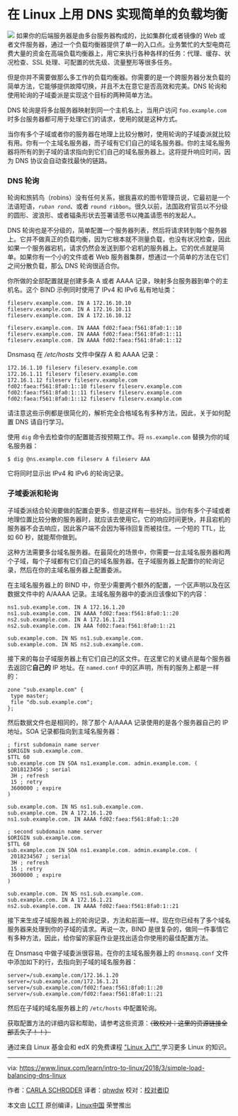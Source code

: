 在 Linux 上用 DNS 实现简单的负载均衡
======

![](https://www.linux.com/sites/lcom/files/styles/rendered_file/public/american-robin-920.jpg?itok=_B_RRbfj)
如果你的后端服务器是由多台服务器构成的，比如集群化或者镜像的 Web 或者文件服务器，通过一个负载均衡器提供了单一的入口点。业务繁忙的大型电商花费大量的资金在高端负载均衡器上，用它来执行各种各样的任务：代理、缓存、状况检查、SSL 处理、可配置的优先级、流量整形等很多任务。

但是你并不需要做那么多工作的负载均衡器。你需要的是一个跨服务器分发负载的简单方法，它能够提供故障切换，并且不太在意它是否高效和完美。DNS 轮询和使用轮询的子域委派是实现这个目标的两种简单方法。

DNS 轮询是将多台服务器映射到同一个主机名上，当用户访问 `foo.example.com` 时多台服务器都可用于处理它们的请求，使用的就是这种方式。

当你有多个子域或者你的服务器在地理上比较分散时，使用轮询的子域委派就比较有用。你有一个主域名服务器，而子域有它们自己的域名服务器。你的主域名服务器将所有的到子域的请求指向到它们自己的域名服务器上。这将提升响应时间，因为 DNS 协议会自动查找最快的链路。

### DNS 轮询

轮询和旅鸫鸟（robins）没有任何关系，据我喜欢的图书管理员说，它最初是一个法语短语，_`ruban rond`_、或者 `round ribbon`。很久以前，法国政府官员以不分级的圆形、波浪形、或者辐条形状去签署请愿书以掩盖请愿书的发起人。

DNS 轮询也是不分级的，简单配置一个服务器列表，然后将请求转到每个服务器上。它并不做真正的负载均衡，因为它根本就不测量负载，也没有状况检查，因此如果一个服务器宕机，请求仍然会发送到那个宕机的服务器上。它的优点就是简单。如果你有一个小的文件或者 Web 服务器集群，想通过一个简单的方法在它们之间分散负载，那么 DNS 轮询很适合你。

你所做的全部配置就是创建多条 A 或者 AAAA 记录，映射多台服务器到单个的主机名。这个 BIND 示例同时使用了 IPv4 和 IPv6 私有地址类：
```
fileserv.example.com. IN A 172.16.10.10
fileserv.example.com. IN A 172.16.10.11
fileserv.example.com. IN A 172.16.10.12

fileserv.example.com. IN AAAA fd02:faea:f561:8fa0:1::10
fileserv.example.com. IN AAAA fd02:faea:f561:8fa0:1::11
fileserv.example.com. IN AAAA fd02:faea:f561:8fa0:1::12

```

Dnsmasq 在 _/etc/hosts_ 文件中保存 A 和 AAAA 记录：
```
172.16.1.10 fileserv fileserv.example.com
172.16.1.11 fileserv fileserv.example.com
172.16.1.12 fileserv fileserv.example.com
fd02:faea:f561:8fa0:1::10 fileserv fileserv.example.com
fd02:faea:f561:8fa0:1::11 fileserv fileserv.example.com
fd02:faea:f561:8fa0:1::12 fileserv fileserv.example.com

```

请注意这些示例都是很简化的，解析完全合格域名有多种方法，因此，关于如何配置 DNS 请自行学习。

使用 `dig` 命令去检查你的配置能否按预期工作。将 `ns.example.com` 替换为你的域名服务器：
```
$ dig @ns.example.com fileserv A fileserv AAA

```

它将同时显示出 IPv4 和 IPv6 的轮询记录。

### 子域委派和轮询

子域委派结合轮询要做的配置会更多，但是这样有一些好处。当你有多个子域或者地理位置比较分散的服务器时，就应该去使用它。它的响应时间更快，并且宕机的服务器不会去响应，因此客户端不会因为等待回复而被挂住。一个短的 TTL，比如 60 秒，就能帮你做到。

这种方法需要多台域名服务器。在最简化的场景中，你需要一台主域名服务器和两个子域，每个子域都有它们自己的域名服务器。在子域服务器上配置你的轮询记录，然后在你的主域名服务器上配置委派。

在主域名服务器上的 BIND 中，你至少需要两个额外的配置，一个区声明以及在区数据文件中的 A/AAAA 记录。主域名服务器中的委派应该像如下的内容：
```
ns1.sub.example.com. IN A 172.16.1.20
ns1.sub.example.com. IN AAAA fd02:faea:f561:8fa0:1::20
ns2.sub.example.com. IN A 172.16.1.21
ns2.sub.example.com. IN AAA fd02:faea:f561:8fa0:1::21

sub.example.com. IN NS ns1.sub.example.com.
sub.example.com. IN NS ns2.sub.example.com.

```

接下来的每台子域服务器上有它们自己的区文件。在这里它的关键点是每个服务器去返回它**自己的** IP 地址。在 `named.conf` 中的区声明，所有的服务上都是一样的：
```
zone "sub.example.com" {
 type master;
 file "db.sub.example.com";
};

```

然后数据文件也是相同的，除了那个 A/AAAA 记录使用的是各个服务器自己的 IP 地址。SOA 记录都指向到主域名服务器：
```
; first subdomain name server
$ORIGIN sub.example.com.
$TTL 60
sub.example.com IN SOA ns1.example.com. admin.example.com. (
 2018123456 ; serial
 3H ; refresh
 15 ; retry
 3600000 ; expire
)

sub.example.com. IN NS ns1.sub.example.com.
sub.example.com. IN A 172.16.1.20
ns1.sub.example.com. IN AAAA fd02:faea:f561:8fa0:1::20

; second subdomain name server
$ORIGIN sub.example.com.
$TTL 60
sub.example.com IN SOA ns1.example.com. admin.example.com. (
 2018234567 ; serial
 3H ; refresh
 15 ; retry
 3600000 ; expire
)

sub.example.com. IN NS ns1.sub.example.com.
sub.example.com. IN A 172.16.1.21
ns2.sub.example.com. IN AAAA fd02:faea:f561:8fa0:1::21

```

接下来生成子域服务器上的轮询记录，方法和前面一样。现在你已经有了多个域名服务器来处理到你的子域的请求。再说一次，BIND 是很复杂的，做同一件事情它有多种方法，因此，给你留的家庭作业是找出适合你使用的最佳配置方法。

在 Dnsmasq 中做子域委派很容易。在你的主域名服务器上的 `dnsmasq.conf` 文件中添加如下的行，去指向到子域的域名服务器：
```
server=/sub.example.com/172.16.1.20
server=/sub.example.com/172.16.1.21
server=/sub.example.com/fd02:faea:f561:8fa0:1::20
server=/sub.example.com/fd02:faea:f561:8fa0:1::21

```

然后在子域的域名服务器上的 `/etc/hosts` 中配置轮询。

获取配置方法的详细内容和帮助，请参考这些资源：~~（致校对：这里的资源链接全部丢失了！！）~~

通过来自 Linux 基金会和 edX 的免费课程 ["Linux 入门" ][1] 学习更多 Linux 的知识。

--------------------------------------------------------------------------------

via: https://www.linux.com/learn/intro-to-linux/2018/3/simple-load-balancing-dns-linux

作者：[CARLA SCHRODER][a]
译者：[qhwdw](https://github.com/qhwdw)
校对：[校对者ID](https://github.com/校对者ID)

本文由 [LCTT](https://github.com/LCTT/TranslateProject) 原创编译，[Linux中国](https://linux.cn/) 荣誉推出

[a]:https://www.linux.com/users/cschroder
[1]:https://training.linuxfoundation.org/linux-courses/system-administration-training/introduction-to-linux

